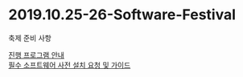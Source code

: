 # 2019.10.25-26-Software-Festival

축제 준비 사항

<a href="/info.md">진행 프로그램 안내</a><br>
<a href="/request.md">필수 소프트웨어 사전 설치 요청 및 가이드</a><br>
